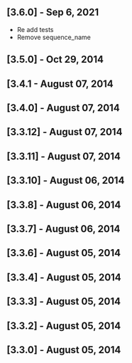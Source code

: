 ## [3.6.0] - Sep 6, 2021

- Re add tests
- Remove sequence_name

## [3.5.0]  - Oct 29, 2014
## [3.4.1   - August 07, 2014
## [3.4.0]  - August 07, 2014
## [3.3.12] - August 07, 2014
## [3.3.11] - August 07, 2014
## [3.3.10] - August 06, 2014
## [3.3.8]  - August 06, 2014
## [3.3.7]  - August 06, 2014
## [3.3.6]  - August 05, 2014
## [3.3.4]  - August 05, 2014
## [3.3.3]  - August 05, 2014
## [3.3.2]  - August 05, 2014
## [3.3.0]  - August 05, 2014
